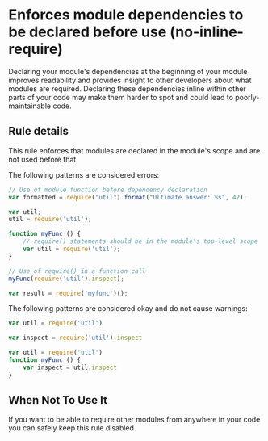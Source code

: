 # Enforces module dependencies to be declared before use (no-inline-require)

Declaring your module's dependencies at the beginning of your module improves readability and provides insight to other developers about what modules are required. Declaring these dependencies inline within other parts of your code may make them harder to spot and could lead to poorly-maintainable code.

## Rule details

This rule enforces that modules are declared in the module's scope and are not used before that.

The following patterns are considered errors:

```js
// Use of module function before dependency declaration
var formatted = require("util").format("Ultimate answer: %s", 42);

var util;
util = require('util');

function myFunc () {
    // require() statements should be in the module's top-level scope
    var util = require('util');
}

// Use of require() in a function call
myFunc(require('util').inspect);

var result = require('myfunc')();
```

The following patterns are considered okay and do not cause warnings:

```js
var util = require('util')

var inspect = require('util').inspect

var util = require('util')
function myFunc () {
    var inspect = util.inspect
}
```

## When Not To Use It

If you want to be able to require other modules from anywhere in your code you can safely keep this rule disabled.
